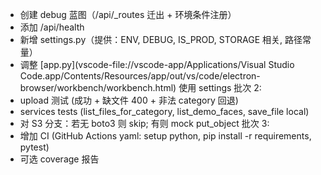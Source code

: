 - 创建 debug 蓝图（/api/_routes 迁出 + 环境条件注册）
- 添加 /api/health
- 新增 settings.py（提供：ENV, DEBUG, IS_PROD, STORAGE 相关, 路径常量）
- 调整 [app.py](vscode-file://vscode-app/Applications/Visual Studio Code.app/Contents/Resources/app/out/vs/code/electron-browser/workbench/workbench.html) 使用 settings 批次 2:
- upload 测试 (成功 + 缺文件 400 + 非法 category 回退)
- services tests (list_files_for_category, list_demo_faces, save_file local)
- 对 S3 分支：若无 boto3 则 skip; 有则 mock put_object 批次 3:
- 增加 CI (GitHub Actions yaml: setup python, pip install -r requirements, pytest)
- 可选 coverage 报告